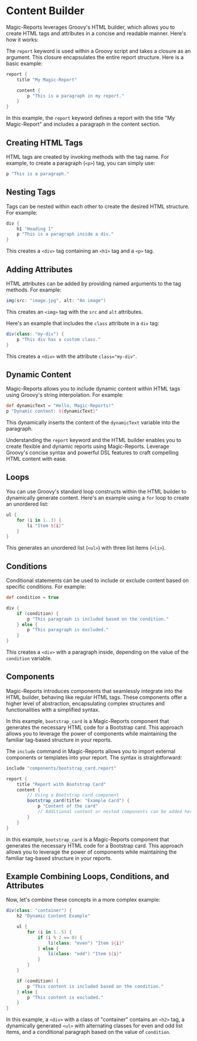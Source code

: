 # Content Builder

Magic-Reports leverages Groovy's HTML builder, which allows you to create HTML tags and attributes in a concise and readable manner. Here's how it works:

The `report` keyword is used within a Groovy script and takes a closure as an argument. This closure encapsulates the entire report structure. Here is a basic example:

```groovy
report {
    title "My Magic-Report"

    content {
        p "This is a paragraph in my report."
    }
}
```

In this example, the `report` keyword defines a report with the title "My Magic-Report" and includes a paragraph in the content section.


## Creating HTML Tags

HTML tags are created by invoking methods with the tag name. For example, to create a paragraph (`<p>`) tag, you can simply use:

```groovy
p "This is a paragraph."
```

## Nesting Tags

Tags can be nested within each other to create the desired HTML structure. For example:

```groovy
div {
    h1 "Heading 1"
    p "This is a paragraph inside a div."
}
```

This creates a `<div>` tag containing an `<h1>` tag and a `<p>` tag.

## Adding Attributes

HTML attributes can be added by providing named arguments to the tag methods. For example:

```groovy
img(src: "image.jpg", alt: "An image")
```

This creates an `<img>` tag with the `src` and `alt` attributes.

Here's an example that includes the `class` attribute in a `div` tag:

```groovy
div(class: "my-div") {
    p "This div has a custom class."
}
```

This creates a `<div>` with the attribute `class="my-div"`.

## Dynamic Content

Magic-Reports allows you to include dynamic content within HTML tags using Groovy's string interpolation. For example:

```groovy
def dynamicText = "Hello, Magic-Reports!"
p "Dynamic content: ${dynamicText}"
```

This dynamically inserts the content of the `dynamicText` variable into the paragraph.

Understanding the `report` keyword and the HTML builder enables you to create flexible and dynamic reports using Magic-Reports. Leverage Groovy's concise syntax and powerful DSL features to craft compelling HTML content with ease.


## Loops

You can use Groovy's standard loop constructs within the HTML builder to dynamically generate content. Here's an example using a `for` loop to create an unordered list:

```groovy
ul {
    for (i in 1..3) {
        li "Item ${i}"
    }
}
```

This generates an unordered list (`<ul>`) with three list items (`<li>`).

## Conditions

Conditional statements can be used to include or exclude content based on specific conditions. For example:

```groovy
def condition = true

div {
    if (condition) {
        p "This paragraph is included based on the condition."
    } else {
        p "This paragraph is excluded."
    }
}
```

This creates a `<div>` with a paragraph inside, depending on the value of the `condition` variable.


## Components

Magic-Reports introduces components that seamlessly integrate into the HTML builder, behaving like regular HTML tags. These components offer a higher level of abstraction, encapsulating complex structures and functionalities with a simplified syntax.

In this example, `bootstrap_card` is a Magic-Reports component that generates the necessary HTML code for a Bootstrap card. This approach allows you to leverage the power of components while maintaining the familiar tag-based structure in your reports.

The `include` command in Magic-Reports allows you to import external components or templates into your report. The syntax is straightforward:

```groovy
include "components/bootstrap_card.report"

report {
    title "Report with Bootstrap Card"
    content {
        // Using a Bootstrap card component
        bootstrap_card(title: "Example Card") {
            p "Content of the card"
            // Additional content or nested components can be added here
        }
    }
}
```

In this example, `bootstrap_card` is a Magic-Reports component that generates the necessary HTML code for a Bootstrap card. This approach allows you to leverage the power of components while maintaining the familiar tag-based structure in your reports.

## Example Combining Loops, Conditions, and Attributes

Now, let's combine these concepts in a more complex example:

```groovy
div(class: "container") {
    h2 "Dynamic Content Example"

    ul {
        for (i in 1..5) {
            if (i % 2 == 0) {
                li(class: "even") "Item ${i}"
            } else {
                li(class: "odd") "Item ${i}"
            }
        }
    }

    if (condition) {
        p "This content is included based on the condition."
    } else {
        p "This content is excluded."
    }
}
```

In this example, a `<div>` with a class of "container" contains an `<h2>` tag, a dynamically generated `<ul>` with alternating classes for even and odd list items, and a conditional paragraph based on the value of `condition`.
